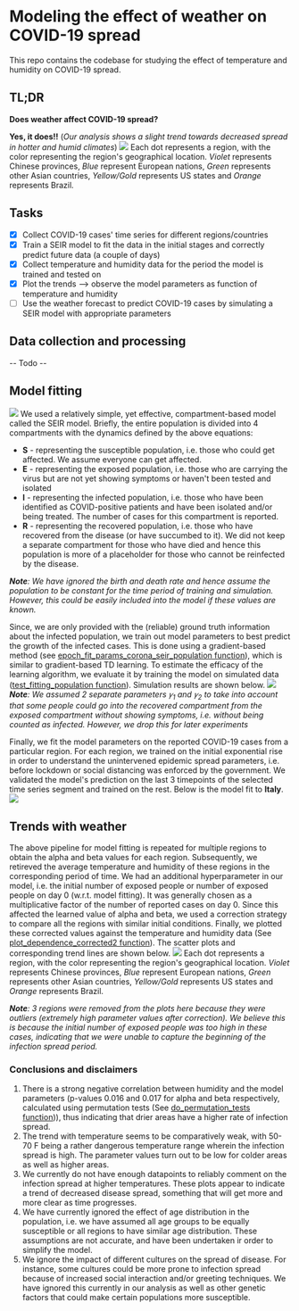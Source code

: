 # Modeling the effect of weather on COVID-19 spread
This repo contains the codebase for studying the effect of temperature and humidity on COVID-19 spread.

## TL;DR
**Does weather affect COVID-19 spread?** 

**Yes, it does!!** (*Our analysis shows a slight trend towards decreased spread in hotter and humid climates*)
![](outputs/weather_model_params_trend.png)
Each dot represents a region, with the color representing the region's geographical location. *Violet* represents Chinese provinces, *Blue* represent European nations, *Green* represents other Asian countries, *Yellow/Gold* represents US states and *Orange* represents Brazil.

## Tasks
+ [X] Collect COVID-19 cases' time series for different regions/countries
+ [X] Train a SEIR model to fit the data in the initial stages and correctly predict future data (a couple of days)
+ [X] Collect temperature and humidity data for the period the model is trained and tested on
+ [X] Plot the trends --> observe the model parameters as function of temperature and humidity
+ [ ] Use the weather forecast to predict COVID-19 cases by simulating a SEIR model with appropriate parameters

## Data collection and processing
-- Todo --

## Model fitting
![](outputs/SEIR.jpg)
We used a relatively simple, yet effective, compartment-based model called the SEIR model. Briefly, the entire population is divided into 4 compartments with the dynamics defined by the above equations: 
* **S** - representing the susceptible population, i.e. those who could get affected. We assume everyone can get affected.
* **E** - representing the exposed population, i.e. those who are carrying the virus but are not yet showing symptoms or haven't been tested and isolated
* **I** - representing the infected population, i.e. those who have been identified as COVID-positive patients and have been isolated and/or being treated. The number of cases for this compartment is reported.
* **R** - representing the recovered population, i.e. those who have recovered from the disease (or have succumbed to it). We did not keep a separate compartment for those who have died and hence this population is more of a placeholder for those who cannot be reinfected by the disease.

*__Note__: We have ignored the birth and death rate and hence assume the population to be constant for the time period of training and simulation. However, this could be easily included into the model if these values are known.*

Since, we are only provided with the (reliable) ground truth information about the infected population, we train out model parameters to best predict the growth of the infected cases. This is done using a gradient-based method (see [epoch_fit_params_corona_seir_population function](src/training/learn_model_params_population.py#L7)), which is similar to gradient-based TD learning. To estimate the efficacy of the learning algorithm, we evaluate it by training the model on simulated data ([test_fitting_population function](src/training/learn_model_params_population.py#L59)). Simulation results are shown below. 
![](outputs/model_fitting.png)
*__Note__: We assumed 2 separate parameters 𝛾<sub>1</sub> and 𝛾<sub>2</sub> to take into account that some people could go into the recovered compartment from the exposed compartment without showing symptoms, i.e. without being counted as infected. However, we drop this for later experiments*

Finally, we fit the model parameters on the reported COVID-19 cases from a particular region. For each region, we trained on the initial exponential rise in order to understand the unintervened epidemic spread parameters, i.e. before lockdown or social distancing was enforced by the government. We validated the model's prediction on the last 3 timepoints of the selected time series segment and trained on the rest. Below is the model fit to **Italy**.
![](outputs/model_fitting_Italy.png)

## Trends with weather
The above pipeline for model fitting is repeated for multiple regions to obtain the alpha and beta values for each region. Subsequently, we retireved the average temperature and humidity of these regions in the corresponding period of time. We had an additional hyperparameter in our model, i.e. the initial number of exposed people or number of exposed people on day 0 (w.r.t. model fitting). It was generally chosen as a multiplicative factor of the number of reported cases on day 0. Since this affected the learned value of alpha and beta, we used a correction strategy to compare all the regions with similar initial conditions. Finally, we plotted these corrected values against the temperature and humidity data (See [plot_dependence_corrected2 function](src/training/plot_weather_dependence.py#L90)). The scatter plots and corresponding trend lines are shown below.
![](outputs/weather_model_params_trend.png)
Each dot represents a region, with the color representing the region's geographical location. *Violet* represents Chinese provinces, *Blue* represent European nations, *Green* represents other Asian countries, *Yellow/Gold* represents US states and *Orange* represents Brazil.

*__Note__: 3 regions were removed from the plots here because they were outliers (extremely high parameter values after correction). We believe this is because the initial number of exposed people was too high in these cases, indicating that we were unable to capture the beginning of the infection spread period.*

### Conclusions and disclaimers
1. There is a strong negative correlation between humidity and the model parameters (p-values 0.016 and 0.017 for alpha and beta respectively, calculated using permutation tests (See [do_permutation_tests function](src/training/plot_weather_dependence.py#L157))), thus indicating that drier areas have a higher rate of infection spread.
2. The trend with temperature seems to be comparatively weak, with 50-70 F being a rather dangerous temperature range wherein the infection spread is high. The parameter values turn out to be low for colder areas as well as higher areas.
3. We currently do not have enough datapoints to reliably comment on the infection spread at higher temperatures. These plots appear to indicate a trend of decreased disease spread, something that will get more and more clear as time progresses. 
4. We have currently ignored the effect of age distribution in the population, i.e. we have assumed all age groups to be equally susceptible or all regions to have similar age distribution. These assumptions are not accurate, and have been undertaken ir order to simplify the model.
5. We ignore the impact of different cultures on the spread of disease. For instance, some cultures could be more prone to infection spread because of increased social interaction and/or greeting techniques. We have ignored this currently in our analysis as well as other genetic factors that could make certain populations more susceptible.
